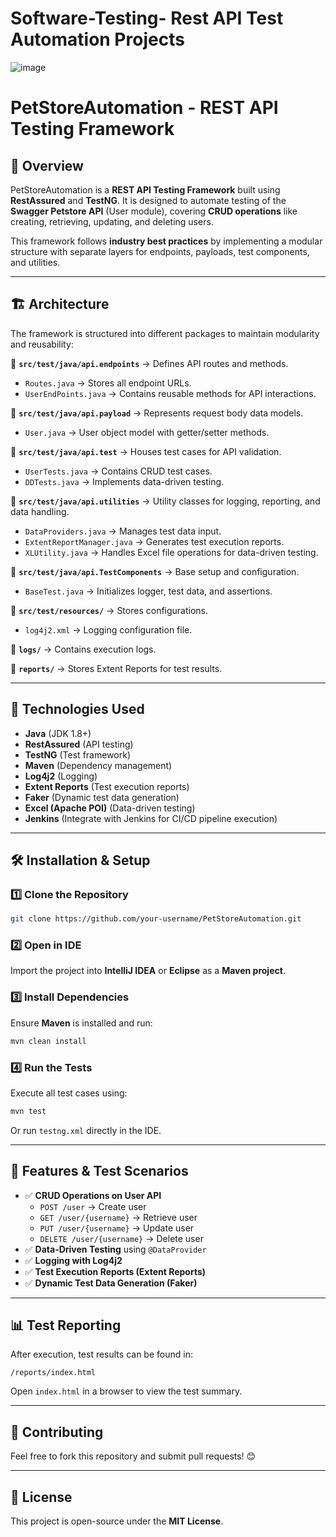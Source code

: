 # Software-Testing- Rest API Test Automation Projects

![image](https://github.com/user-attachments/assets/d9cc0503-1741-420f-8cc1-3d89b23c5000)

# PetStoreAutomation - REST API Testing Framework

## 📌 Overview
PetStoreAutomation is a **REST API Testing Framework** built using **RestAssured** and **TestNG**. It is designed to automate testing of the **Swagger Petstore API** (User module), covering **CRUD operations** like creating, retrieving, updating, and deleting users.

This framework follows **industry best practices** by implementing a modular structure with separate layers for endpoints, payloads, test components, and utilities.

---

## 🏗️ Architecture
The framework is structured into different packages to maintain modularity and reusability:

📂 **`src/test/java/api.endpoints`** → Defines API routes and methods.
- `Routes.java` → Stores all endpoint URLs.
- `UserEndPoints.java` → Contains reusable methods for API interactions.

📂 **`src/test/java/api.payload`** → Represents request body data models.
- `User.java` → User object model with getter/setter methods.

📂 **`src/test/java/api.test`** → Houses test cases for API validation.
- `UserTests.java` → Contains CRUD test cases.
- `DDTests.java` → Implements data-driven testing.

📂 **`src/test/java/api.utilities`** → Utility classes for logging, reporting, and data handling.
- `DataProviders.java` → Manages test data input.
- `ExtentReportManager.java` → Generates test execution reports.
- `XLUtility.java` → Handles Excel file operations for data-driven testing.

📂 **`src/test/java/api.TestComponents`** → Base setup and configuration.
- `BaseTest.java` → Initializes logger, test data, and assertions.

📂 **`src/test/resources/`** → Stores configurations.
- `log4j2.xml` → Logging configuration file.

📂 **`logs/`** → Contains execution logs.

📂 **`reports/`** → Stores Extent Reports for test results.

---

## 🔧 Technologies Used
- **Java** (JDK 1.8+)
- **RestAssured** (API testing)
- **TestNG** (Test framework)
- **Maven** (Dependency management)
- **Log4j2** (Logging)
- **Extent Reports** (Test execution reports)
- **Faker** (Dynamic test data generation)
- **Excel (Apache POI)** (Data-driven testing)
- **Jenkins** (Integrate with Jenkins for CI/CD pipeline execution)

---

## 🛠️ Installation & Setup

### 1️⃣ Clone the Repository
```sh
git clone https://github.com/your-username/PetStoreAutomation.git
```

### 2️⃣ Open in IDE
Import the project into **IntelliJ IDEA** or **Eclipse** as a **Maven project**.

### 3️⃣ Install Dependencies
Ensure **Maven** is installed and run:
```sh
mvn clean install
```

### 4️⃣ Run the Tests
Execute all test cases using:
```sh
mvn test
```
Or run `testng.xml` directly in the IDE.

---

## 🚀 Features & Test Scenarios
- ✅ **CRUD Operations on User API**
  - `POST /user` → Create user
  - `GET /user/{username}` → Retrieve user
  - `PUT /user/{username}` → Update user
  - `DELETE /user/{username}` → Delete user
- ✅ **Data-Driven Testing** using `@DataProvider`
- ✅ **Logging with Log4j2**
- ✅ **Test Execution Reports (Extent Reports)**
- ✅ **Dynamic Test Data Generation (Faker)**

---

## 📊 Test Reporting
After execution, test results can be found in:
```
/reports/index.html
```
Open `index.html` in a browser to view the test summary.

---


## 🤝 Contributing
Feel free to fork this repository and submit pull requests! 😊

---

## 📜 License
This project is open-source under the **MIT License**.


